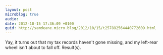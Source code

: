 ```yaml
---
layout: post
microblog: true
audio: 
date: 2012-10-15 17:36:09 +0100
guid: http://samdeane.micro.blog/2012/10/15/t257882564440772609.html
---
```

Yay, it turns out that my tax records haven't gone missing, and my left-rear wheel isn't about to fall off. Result(s).
